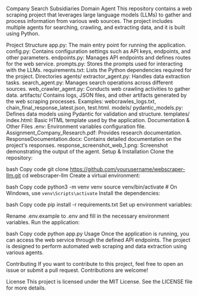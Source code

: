 Company Search Subsidiaries Domain Agent 
This repository contains a web scraping project that leverages large language models (LLMs) to gather and process information from various web sources. The project includes multiple agents for searching, crawling, and extracting data, and it is built using Python.

Project Structure
app.py: The main entry point for running the application.
config.py: Contains configuration settings such as API keys, endpoints, and other parameters.
endpoints.py: Manages API endpoints and defines routes for the web service.
prompts.py: Stores the prompts used for interacting with the LLMs.
requirements.txt: Lists the Python dependencies required for the project.
Directories
agents/
extractor_agent.py: Handles data extraction tasks.
search_agent.py: Manages search operations across different sources.
web_crawler_agent.py: Conducts web crawling activities to gather data.
artifacts/
Contains logs, JSON files, and other artifacts generated by the web scraping processes.
Examples: webcrawles_logs.txt, chain_final_response_latest.json, test.html.
models/
pydantic_models.py: Defines data models using Pydantic for validation and structure.
templates/
index.html: Basic HTML template used by the application.
Documentation & Other Files
.env: Environment variables configuration file.
Assignment_Company_Research.pdf: Provides research documentation.
ResponseDocumentation.docx: Contains detailed documentation on the project's responses.
response_screenshot_web_1.png: Screenshot demonstrating the output of the agent.
Setup & Installation
Clone the repository:

bash
Copy code
git clone https://github.com/yourusername/webscraper-llm.git
cd webscraper-llm
Create a virtual environment:

bash
Copy code
python3 -m venv venv
source venv/bin/activate  # On Windows, use `venv\Scripts\activate`
Install the dependencies:

bash
Copy code
pip install -r requirements.txt
Set up environment variables:

Rename .env.example to .env and fill in the necessary environment variables.
Run the application:

bash
Copy code
python app.py
Usage
Once the application is running, you can access the web service through the defined API endpoints. The project is designed to perform automated web scraping and data extraction using various agents.

Contributing
If you want to contribute to this project, feel free to open an issue or submit a pull request. Contributions are welcome!

License
This project is licensed under the MIT License. See the LICENSE file for more details.
